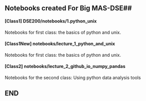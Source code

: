 ## Notebooks created For Big MAS-DSE##

#### __[Class1]__ DSE200/notebooks/1.python_unix
Notebooks for first class: the basics of python and unix.

#### __[Class1New]__ notebooks/lecture_1_python_and_unix
Notebooks for first class: the basics of python and unix.

#### __[Class2]__ notebooks/lecture_2_github_io_numpy_pandas
Notebooks for the second class: Using python data analysis tools
## END ##
